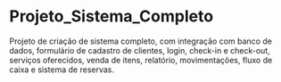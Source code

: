 # Projeto_Sistema_Completo
Projeto de criação de sistema completo, com integração com banco de dados, formulário de cadastro de clientes, login, check-in e check-out, serviços oferecidos, venda de itens, relatório, movimentações, fluxo de caixa e sistema de reservas.
